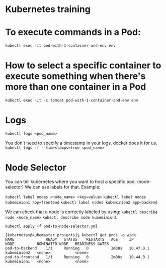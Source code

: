 Kubernetes training
===================

# To execute commands in a Pod:
`kubectl exec -it pod-with-1-container-and-env env`

# How to select a specific container to execute something when there's more than one container in a Pod
`kubectl exec -it -c tomcat pod-with-1-container-and-env env`

# Logs
`kubectl logs <pod_name>`

You don't need to specify a timestamp in your logs. docker does it for us.
`kubectl logs -f --timestamps=true <pod_name>`

# Node Selector

You can tell kubernetes where you want to host a specific pod. (node-selector)
We can use labels for that. Example:

`kubectl label nodes <node_name> <key=value>`
`kubectl label nodes kubeminion1 app=frontend`
`kubectl label nodes kubeminion2 app=backend`

We can check that a node is correctly labeled by using:
`kubectl describe node <node_name>`
`kubectl describe node kubeminion1`

`kubectl apply -f pod-to-node-selector.yml`

```
[kubernetes@kubemaster projects]$ kubectl get pods -o wide
NAME              READY   STATUS    RESTARTS   AGE     IP          NODE          NOMINATED NODE   READINESS GATES
pod-to-backend    1/1     Running   0          2m38s   10.47.0.1   kubeminion2   <none>           <none>
pod-to-frontend   1/1     Running   0          2m38s   10.44.0.1   kubeminion1   <none>           <none>
```
